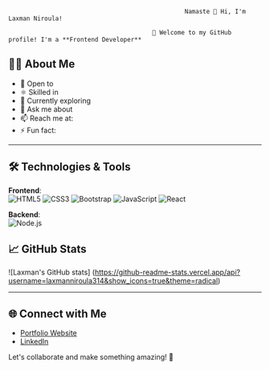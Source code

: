                                                     Namaste 👋 Hi, I'm Laxman Niroula!  

                                            🌟 Welcome to my GitHub profile! I'm a **Frontend Developer** 
## 👨‍💻 About Me

- 🔭 Open to 
- ⚛️ Skilled in 
- 🌱 Currently exploring
- 💬 Ask me about 
- 📫 Reach me at:
- ⚡ Fun fact:

---

## 🛠️ Technologies & Tools

**Frontend**:  
![HTML5](https://img.shields.io/badge/-HTML5-E34F26?style=flat&logo=html5&logoColor=white) 
![CSS3](https://img.shields.io/badge/-CSS3-1572B6?style=flat&logo=css3&logoColor=white) 
![Bootstrap](https://img.shields.io/badge/-Bootstrap-563D7C?style=flat&logo=bootstrap&logoColor=white) 
![JavaScript](https://img.shields.io/badge/-JavaScript-F7DF1E?style=flat&logo=javascript&logoColor=black) 
![React](https://img.shields.io/badge/-React-61DAFB?style=flat&logo=react&logoColor=black)

**Backend**:  
![Node.js](https://img.shields.io/badge/-Node.js-339933?style=flat&logo=node.js&logoColor=white) 



## 📈 GitHub Stats

![Laxman's GitHub stats] (https://github-readme-stats.vercel.app/api?username=laxmanniroula314&show_icons=true&theme=radical)

---


## 🌐 Connect with Me

- [Portfolio Website]()  
- [LinkedIn](https://www.linkedin.com/in/laxman-niroula/)  


Let's collaborate and make something amazing! 🌟
